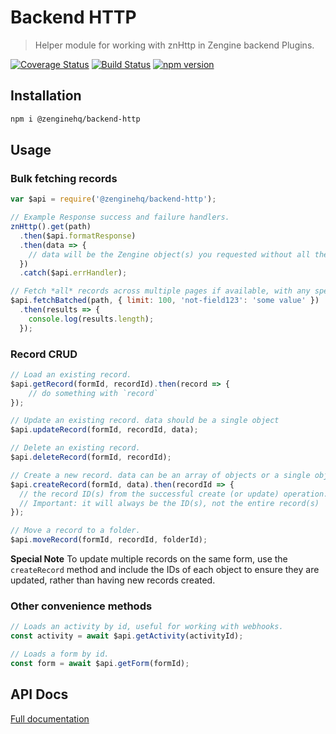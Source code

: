 # Backend HTTP

> Helper module for working with znHttp in Zengine backend Plugins.

[![Coverage Status](https://coveralls.io/repos/github/ZengineHQ/zn-backend-http/badge.svg?branch=master)](https://coveralls.io/github/ZengineHQ/zn-backend-http?branch=master)   [![Build Status](https://circleci.com/gh/ZengineHQ/zn-backend-http/tree/master.svg?style=shield)](https://circleci.com/gh/ZengineHQ/zn-backend-http/tree/master) [![npm version](https://badge.fury.io/js/%40zenginehq%2Fbackend-http.svg)](https://badge.fury.io/js/%40zenginehq%2Fbackend-http)

## Installation

```bash
npm i @zenginehq/backend-http
```

## Usage


### Bulk fetching records

```js
var $api = require('@zenginehq/backend-http');

// Example Response success and failure handlers.
znHttp().get(path)
  .then($api.formatResponse)
  .then(data => {
    // data will be the Zengine object(s) you requested without all the metadata distractions
  })
  .catch($api.errHandler);

// Fetch *all* records across multiple pages if available, with any special parameters included in the second arg.
$api.fetchBatched(path, { limit: 100, 'not-field123': 'some value' })
  .then(results => {
    console.log(results.length);
  });
```

### Record CRUD

```js
// Load an existing record.
$api.getRecord(formId, recordId).then(record => {
	// do something with `record`
});

// Update an existing record. data should be a single object
$api.updateRecord(formId, recordId, data);

// Delete an existing record.
$api.deleteRecord(formId, recordId);

// Create a new record. data can be an array of objects or a single object
$api.createRecord(formId, data).then(recordId => {
  // the record ID(s) from the successful create (or update) operation.
  // Important: it will always be the ID(s), not the entire record(s)
});

// Move a record to a folder.
$api.moveRecord(formId, recordId, folderId);

```

**Special Note**
To update multiple records on the same form, use the `createRecord` method and include the IDs of each object to ensure they are updated, rather than having new records created.

### Other convenience methods

```js
// Loads an activity by id, useful for working with webhooks.
const activity = await $api.getActivity(activityId);

// Loads a form by id.
const form = await $api.getForm(formId);
```

## API Docs

[Full documentation](https://zenginehq.github.io/zn-backend-http)
